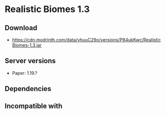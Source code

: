 # Realistic Biomes 1.3

## Download
- https://cdn.modrinth.com/data/yhuuC29o/versions/P84ukKwc/RealisticBiomes-1.3.jar

## Server versions
- Paper: 1.19.?

## Dependencies

## Incompatible with
